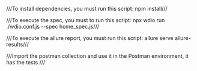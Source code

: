 ///To install dependencies, you must run this script: npm install///

///To execute the spec, you must to run this script: npx wdio run ./wdio.conf.js --spec home_spec.js///

///To execute the allure report, you must run this script: allure serve allure-results///

///Import the postman collection and use it in the Postman environment, it has the tests ///


